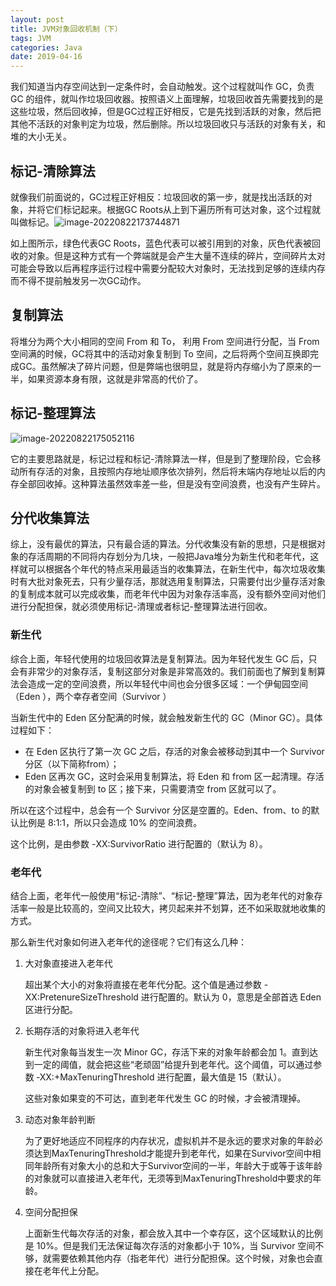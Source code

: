 ```yaml
---
layout: post
title: JVM对象回收机制（下）
tags: JVM
categories: Java
date: 2019-04-16
---
```


我们知道当内存空间达到一定条件时，会自动触发。这个过程就叫作 GC，负责 GC 的组件，就叫作垃圾回收器。按照语义上面理解，垃圾回收首先需要找到的是这些垃圾，然后回收掉，但是GC过程正好相反，它是先找到活跃的对象，然后把其他不活跃的对象判定为垃圾，然后删除。所以垃圾回收只与活跃的对象有关，和堆的大小无关。

## 标记-清除算法

就像我们前面说的，GC过程正好相反：垃圾回收的第一步，就是找出活跃的对象，并将它们标记起来。根据GC Roots从上到下遍历所有可达对象，这个过程就叫做标记。![image-20220822173744871](https://tva1.sinaimg.cn/large/e6c9d24ely1h5foib776vj20sl0qntaj.jpg)

如上图所示，绿色代表GC Roots，蓝色代表可以被引用到的对象，灰色代表被回收的对象。但是这种方式有一个弊端就是会产生大量不连续的碎片，空间碎片太对可能会导致以后再程序运行过程中需要分配较大对象时，无法找到足够的连续内存而不得不提前触发另一次GC动作。

## 复制算法

将堆分为两个大小相同的空间 From 和 To， 利用 From 空间进行分配，当 From 空间满的时候，GC将其中的活动对象复制到 To 空间，之后将两个空间互换即完成GC。虽然解决了碎片问题，但是弊端也很明显，就是将内存缩小为了原来的一半，如果资源本身有限，这就是非常高的代价了。

## 标记-整理算法



![image-20220822175052116](https://tva1.sinaimg.cn/large/e6c9d24ely1h5fovyqga9j20tk0gigmh.jpg)

它的主要思路就是，标记过程和标记-清除算法一样，但是到了整理阶段，它会移动所有存活的对象，且按照内存地址顺序依次排列，然后将末端内存地址以后的内存全部回收掉。这种算法虽然效率差一些，但是没有空间浪费，也没有产生碎片。

## 分代收集算法

综上，没有最优的算法，只有最合适的算法。分代收集没有新的思想，只是根据对象的存活周期的不同将内存划分为几块，一般把Java堆分为新生代和老年代，这样就可以根据各个年代的特点采用最适当的收集算法，在新生代中，每次垃圾收集时有大批对象死去，只有少量存活，那就选用复制算法，只需要付出少量存活对象的复制成本就可以完成收集，而老年代中因为对象存活率高，没有额外空间对他们进行分配担保，就必须使用标记-清理或者标记-整理算法进行回收。

### 新生代

综合上面，年轻代使用的垃圾回收算法是复制算法。因为年轻代发生 GC 后，只会有非常少的对象存活，复制这部分对象是非常高效的。我们前面也了解到复制算法会造成一定的空间浪费，所以年轻代中间也会分很多区域：一个伊甸园空间（Eden ），两个幸存者空间（Survivor ）

当新生代中的 Eden 区分配满的时候，就会触发新生代的 GC（Minor GC）。具体过程如下：

- 在 Eden 区执行了第一次 GC 之后，存活的对象会被移动到其中一个 Survivor 分区（以下简称from）；
- Eden 区再次 GC，这时会采用复制算法，将 Eden 和 from 区一起清理。存活的对象会被复制到 to 区；接下来，只需要清空 from 区就可以了。

所以在这个过程中，总会有一个 Survivor 分区是空置的。Eden、from、to 的默认比例是 8:1:1，所以只会造成 10% 的空间浪费。

这个比例，是由参数 -XX:SurvivorRatio 进行配置的（默认为 8）。

### 老年代

结合上面，老年代一般使用“标记-清除”、“标记-整理”算法，因为老年代的对象存活率一般是比较高的，空间又比较大，拷贝起来并不划算，还不如采取就地收集的方式。

那么新生代对象如何进入老年代的途径呢？它们有这么几种：

1. 大对象直接进入老年代

   超出某个大小的对象将直接在老年代分配。这个值是通过参数 -XX:PretenureSizeThreshold 进行配置的。默认为 0，意思是全部首选 Eden 区进行分配。

2. 长期存活的对象将进入老年代

   新生代对象每当发生一次 Minor GC，存活下来的对象年龄都会加 1。直到达到一定的阈值，就会把这些“老顽固”给提升到老年代。这个阈值，可以通过参数 ‐XX:+MaxTenuringThreshold 进行配置，最大值是 15（默认）。

   这些对象如果变的不可达，直到老年代发生 GC 的时候，才会被清理掉。

1. 动态对象年龄判断

   为了更好地适应不同程序的内存状况，虚拟机并不是永远的要求对象的年龄必须达到MaxTenuringThreshold才能提升到老年代，如果在Survivor空间中相同年龄所有对象大小的总和大于Survivor空间的一半，年龄大于或等于该年龄的对象就可以直接进入老年代，无须等到MaxTenuringThreshold中要求的年龄。

2. 空间分配担保

   上面新生代每次存活的对象，都会放入其中一个幸存区，这个区域默认的比例是 10%。但是我们无法保证每次存活的对象都小于 10%，当 Survivor 空间不够，就需要依赖其他内存（指老年代）进行分配担保。这个时候，对象也会直接在老年代上分配。
